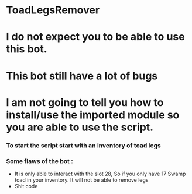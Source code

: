 # ToadLegsRemover
# I do not expect you to be able to use this bot. 
# This bot still have a lot of bugs 
# I am not going to tell you how to install/use the imported module so you are able to use the script.

### To start the script start with an inventory of toad legs

### Some flaws of the bot :
- It is only able to interact with the slot 28, So if you only have 17 Swamp toad in your inventory. It will not be able to remove legs
- Shit code
